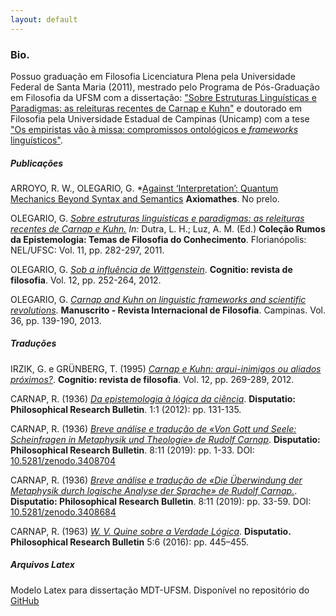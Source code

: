 ```yaml
---
layout: default
---
```



### Bio.

Possuo graduação em Filosofia Licenciatura Plena pela Universidade
Federal de Santa Maria (2011), mestrado pelo Programa de Pós-Graduação
em Filosofia da UFSM com a dissertação: ["Sobre Estruturas Linguísticas
e Paradigmas: as releituras recentes de Carnap e
Kuhn"](http://w3.ufsm.br/ppgf/wp-content/uploads/2011/10/dissertacao.pdf) e doutorado em Filosofia pela Universidade Estadual de Campinas (Unicamp) com a tese ["Os empiristas vão à missa: compromissos ontológicos e *frameworks* linguísticos"](http://repositorio.unicamp.br/bitstream/REPOSIP/342469/1/Silva_GilsonOlegarioDa_D.pdf).

##### Publicações


ARROYO, R. W.,  OLEGARIO, G. *[Against ‘Interpretation’: Quantum Mechanics Beyond Syntax and Semantics](https://github.com/gilsonolegario/gilsonolegario.github.io/blob/9c4f84ee77fa08a6782507c9bdb118b085a96f84/against_interpretation_aam_axiomathes.pdf) **Axiomathes**. No prelo.


OLEGARIO, G. *[Sobre estruturas linguísticas e paradigmas: as releituras
recentes de Carnap e
Kuhn.](https://github.com/gilsonolegario/gilsonolegario.github.io/blob/master/artigoprincipia.pdf)
In:* Dutra, L. H.; Luz, A. M. (Ed.) **Coleção Rumos da Epistemologia:
Temas de Filosofia do Conhecimento**. Florianópolis: NEL/UFSC: Vol. 11,
pp. 282-297, 2011.

OLEGARIO, G. *[Sob a influência de
Wittgenstein](http://revistas.pucsp.br/index.php/cognitio/article/view/9366)*.
**Cognitio: revista de filosofia**. Vol. 12, pp. 252-264, 2012.

OLEGARIO, G. *[Carnap and Kuhn on linguistic frameworks and scientific
revolutions](http://www.scielo.br/scielo.php?script=sci_arttext&pid=S0100-60452013000100005&lng=pt&nrm=iso&tlng=en)*.
**Manuscrito - Revista Internacional de Filosofia**. Campinas. Vol. 36,
pp. 139-190, 2013.

##### Traduções

IRZIK, G. e GRÜNBERG, T. (1995) *[Carnap e Kuhn: arqui-inimigos ou
aliados
próximos?](http://revistas.pucsp.br/index.php/cognitio/article/view/10865)*.
**Cognitio: revista de filosofia**. Vol. 12, pp. 269-289, 2012.

CARNAP, R. (1936) *[Da epistemologia à lógica da
ciência](http://gredos.usal.es/jspui/bitstream/10366/123999/1/7.-_Olegario_da_Silva-Carnap.pdf)*.
**Disputatio: Philosophical Research Bulletin**. 1:1 (2012): pp.
131-135.

CARNAP, R. (1936) *[Breve análise e tradução de «Von Gott und Seele: Scheinfragen in Metaphysik und Theologie» de Rudolf Carnap](https://zenodo.org/record/3633699/files/2019daSilvaGonzales.pdf)*.
**Disputatio: Philosophical Research Bulletin**. 8:11 (2019): pp. 1-33. DOI: [10.5281/zenodo.3408704](10.5281/zenodo.3408704)

CARNAP, R. (1936) *[Breve análise e tradução de «Die Überwindung der Metaphysik durch logische Analyse der Sprache» de Rudolf Carnap.](https://zenodo.org/record/3633698/files/2019daSilva.pdf)*.
**Disputatio: Philosophical Research Bulletin**. 8:11 (2019): pp. 33-59. DOI: [10.5281/zenodo.3408684](10.5281/zenodo.3408684)

CARNAP, R. (1963) *[W. V. Quine sobre a Verdade Lógica](http://gredos.usal.es/jspui/bitstream/10366/132034/1/2016%20Carnap%20Quine.pdf)*. **Disputatio. Philosophical Research Bulletin** 5:6 (2016): pp. 445–455.



##### Arquivos Latex

Modelo Latex para dissertação MDT-UFSM. Disponível no repositório do
[GitHub](https://github.com/issoeocio/Nova-Classe-e-Modelo-Latex-MDT-UFSM)


